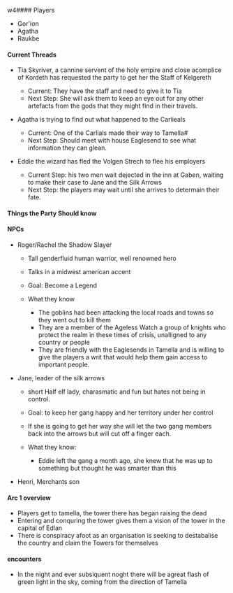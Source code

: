 w4#### Players
- Gor'ion
- Agatha
- Raukbe

#### Current Threads
- Tia Skyriver, a cannine servent of the holy empire and close acomplice of Kordeth has requested the party to get her the Staff of Kelgereth 
  - Current: They have the staff and need to give it to Tia
  - Next Step: She will ask them to keep an eye out for any other artefacts from the gods that they might find in their travels. 

- Agatha is trying to find out what happened to the Carlieals
  - Current: One of the Carlials made their way to Tamella#
  - Next Step: Should meet with house Eaglesend to see what information they can glean.

- Eddie the wizard has fled the Volgen Strech to flee his employers 
  - Current Step: his two men wait dejected in the inn at Gaben, waiting to make their case to Jane and the Silk Arrows 
  - Next Step: the players may wait until she arrives to determain their fate.
  
  


#### Things the Party Should know

#### NPCs

- Roger/Rachel the Shadow Slayer
  - Tall genderfluid human warrior, well renowned hero
  - Talks in a midwest american accent

  - Goal: Become a Legend

  - What they know
    - The goblins had been attacking the local roads and towns so they went out to kill them
    - They are a member of the Ageless Watch a group of knights who protect the realm in these times of crisis, unalligned to any country or people
    - They are friendly with the Eaglesends in Tamella and is willing to give the players a writ that would help them gain access to important people. 

- Jane, leader of the silk arrows
  - short Half elf lady, charasmatic and fun but hates not being in control.

  - Goal: to keep her gang happy and her territory under her control

  - If she is going to get her way she will let the two gang members back into the arrows but will cut off a finger each.

  - What they know: 
    - Eddie left the gang a month ago, she knew that he was up to something but thought he was smarter than this

- Henri, Merchants son


#### Arc 1 overview

- Players get to tamella, the tower there has began raising the dead
- Entering and conquring the tower gives them a vision of the tower in the capital of Edlan 
- There is conspiracy afoot as an organisation is seeking to destabalise the country and claim the Towers for themselves

#### encounters

- In the night and ever subsiquent noght there will be agreat flash of green light in the sky, coming from the direction of Tamella



